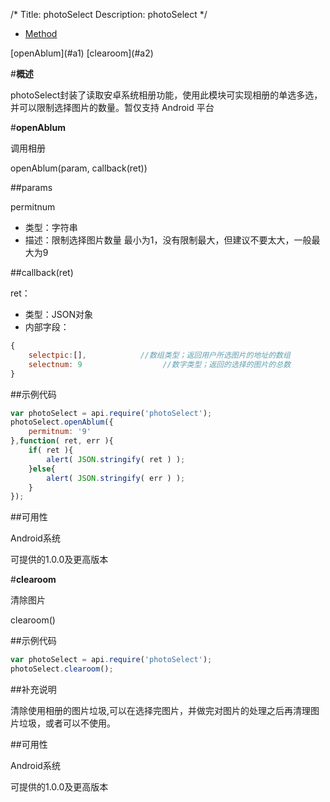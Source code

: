 /*
Title: photoSelect
Description: photoSelect
*/

<ul id="tab" class="clearfix">
	<li class="active"><a href="#method-content">Method</a></li>
</ul>
<div id="method-content">
<div class="outline">
[openAblum](#a1)
[clearoom](#a2)
</div>

#**概述**

photoSelect封装了读取安卓系统相册功能，使用此模块可实现相册的单选多选，并可以限制选择图片的数量。暂仅支持 Android 平台


#**openAblum**<div id="a1"></div>

调用相册

openAblum(param, callback(ret))

##params

permitnum

- 类型：字符串
- 描述：限制选择图片数量 最小为1，没有限制最大，但建议不要太大，一般最大为9


##callback(ret)

ret：

- 类型：JSON对象
- 内部字段：

```js
{
	selectpic:[],            //数组类型；返回用户所选图片的地址的数组
	selectnum: 9    			  //数字类型；返回的选择的图片的总数
}
```



##示例代码

```js
var photoSelect = api.require('photoSelect');
photoSelect.openAblum({
	permitnum: '9'
},function( ret, err ){		
	if( ret ){
		alert( JSON.stringify( ret ) );
	}else{
		alert( JSON.stringify( err ) );
	}
});
```

##可用性

Android系统

可提供的1.0.0及更高版本


#**clearoom**<div id="a1"></div>

清除图片

clearoom()


##示例代码

```js
var photoSelect = api.require('photoSelect');
photoSelect.clearoom();
```

##补充说明

清除使用相册的图片垃圾,可以在选择完图片，并做完对图片的处理之后再清理图片垃圾，或者可以不使用。

##可用性

Android系统

可提供的1.0.0及更高版本